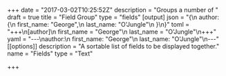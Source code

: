 +++
date = "2017-03-02T10:25:52Z"
description = "Groups a number of "
draft = true
title = "Field Group"
type = "fields"
[output]
json = "{\n  author: {\n    first_name: \"George\",\n    last_name: \"O'Jungle\"\n  }\n}"
toml = "+++\n[author]\n    first_name = \"George\"\n    last_name = \"O'Jungle\"\n+++"
yaml = "---\nauthor:\n  first_name: \"George\"\n  last_name: \"O'Jungle\"\n---"
[[options]]
description = "A sortable list of fields to be displayed together."
name = "Fields"
type = "Text"

+++
